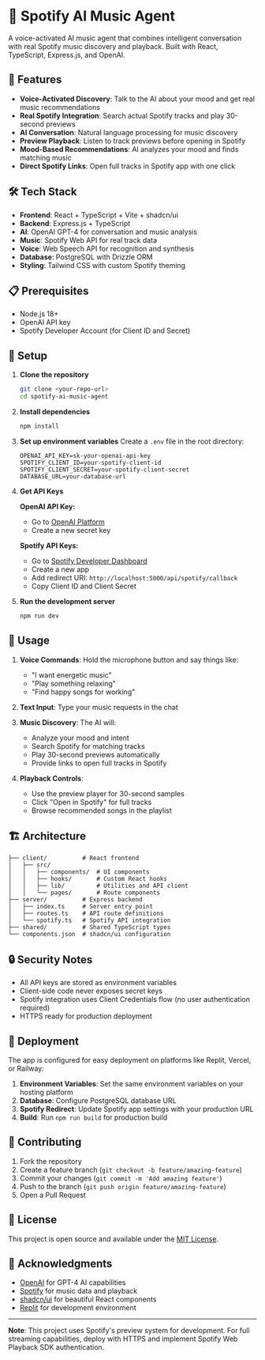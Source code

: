 # 🎵 Spotify AI Music Agent

A voice-activated AI music agent that combines intelligent conversation with real Spotify music discovery and playback. Built with React, TypeScript, Express.js, and OpenAI.

## 🚀 Features

- **Voice-Activated Discovery**: Talk to the AI about your mood and get real music recommendations
- **Real Spotify Integration**: Search actual Spotify tracks and play 30-second previews
- **AI Conversation**: Natural language processing for music discovery
- **Preview Playback**: Listen to track previews before opening in Spotify
- **Mood-Based Recommendations**: AI analyzes your mood and finds matching music
- **Direct Spotify Links**: Open full tracks in Spotify app with one click

## 🛠️ Tech Stack

- **Frontend**: React + TypeScript + Vite + shadcn/ui
- **Backend**: Express.js + TypeScript
- **AI**: OpenAI GPT-4 for conversation and music analysis
- **Music**: Spotify Web API for real track data
- **Voice**: Web Speech API for recognition and synthesis
- **Database**: PostgreSQL with Drizzle ORM
- **Styling**: Tailwind CSS with custom Spotify theming

## 📋 Prerequisites

- Node.js 18+ 
- OpenAI API key
- Spotify Developer Account (for Client ID and Secret)

## 🔧 Setup

1. **Clone the repository**
   ```bash
   git clone <your-repo-url>
   cd spotify-ai-music-agent
   ```

2. **Install dependencies**
   ```bash
   npm install
   ```

3. **Set up environment variables**
   Create a `.env` file in the root directory:
   ```env
   OPENAI_API_KEY=sk-your-openai-api-key
   SPOTIFY_CLIENT_ID=your-spotify-client-id
   SPOTIFY_CLIENT_SECRET=your-spotify-client-secret
   DATABASE_URL=your-database-url
   ```

4. **Get API Keys**
   
   **OpenAI API Key:**
   - Go to [OpenAI Platform](https://platform.openai.com/account/api-keys)
   - Create a new secret key
   
   **Spotify API Keys:**
   - Go to [Spotify Developer Dashboard](https://developer.spotify.com/dashboard)
   - Create a new app
   - Add redirect URI: `http://localhost:5000/api/spotify/callback`
   - Copy Client ID and Client Secret

5. **Run the development server**
   ```bash
   npm run dev
   ```

## 🎯 Usage

1. **Voice Commands**: Hold the microphone button and say things like:
   - "I want energetic music"
   - "Play something relaxing"
   - "Find happy songs for working"

2. **Text Input**: Type your music requests in the chat

3. **Music Discovery**: The AI will:
   - Analyze your mood and intent
   - Search Spotify for matching tracks
   - Play 30-second previews automatically
   - Provide links to open full tracks in Spotify

4. **Playback Controls**: 
   - Use the preview player for 30-second samples
   - Click "Open in Spotify" for full tracks
   - Browse recommended songs in the playlist

## 🏗️ Architecture

```
├── client/          # React frontend
│   ├── src/
│   │   ├── components/  # UI components
│   │   ├── hooks/       # Custom React hooks
│   │   ├── lib/         # Utilities and API client
│   │   └── pages/       # Route components
├── server/          # Express backend
│   ├── index.ts     # Server entry point
│   ├── routes.ts    # API route definitions
│   └── spotify.ts   # Spotify API integration
├── shared/          # Shared TypeScript types
└── components.json  # shadcn/ui configuration
```

## 🔒 Security Notes

- All API keys are stored as environment variables
- Client-side code never exposes secret keys
- Spotify integration uses Client Credentials flow (no user authentication required)
- HTTPS ready for production deployment

## 🚀 Deployment

The app is configured for easy deployment on platforms like Replit, Vercel, or Railway:

1. **Environment Variables**: Set the same environment variables on your hosting platform
2. **Database**: Configure PostgreSQL database URL
3. **Spotify Redirect**: Update Spotify app settings with your production URL
4. **Build**: Run `npm run build` for production build

## 🤝 Contributing

1. Fork the repository
2. Create a feature branch (`git checkout -b feature/amazing-feature`)
3. Commit your changes (`git commit -m 'Add amazing feature'`)
4. Push to the branch (`git push origin feature/amazing-feature`)
5. Open a Pull Request

## 📄 License

This project is open source and available under the [MIT License](LICENSE).

## 🙏 Acknowledgments

- [OpenAI](https://openai.com) for GPT-4 AI capabilities
- [Spotify](https://developer.spotify.com) for music data and playback
- [shadcn/ui](https://ui.shadcn.com) for beautiful React components
- [Replit](https://replit.com) for development environment

---

**Note**: This project uses Spotify's preview system for development. For full streaming capabilities, deploy with HTTPS and implement Spotify Web Playback SDK authentication.